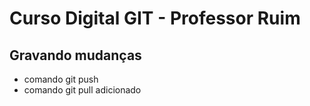 # Curso Digital GIT - Professor Ruim

## Gravando mudanças

* comando git push
* comando git pull adicionado
